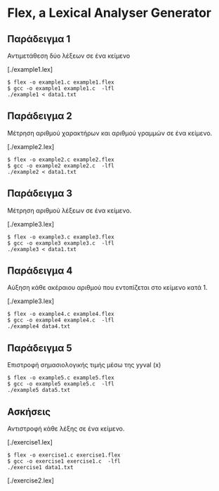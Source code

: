 # Flex, a Lexical Analyser Generator

## Παράδειγμα 1

Αντιμετάθεση δύο λέξεων σε ένα κείμενο

[./example1.lex]

    $ flex -o example1.c example1.flex
    $ gcc -o example1 example1.c  -lfl
    ./example1 < data1.txt

## Παράδειγμα 2

Μέτρηση αριθμού χαρακτήρων και αριθμού γραμμών σε ένα κείμενο.

[./example2.lex]

    $ flex -o example2.c example2.flex
    $ gcc -o example2 example2.c  -lfl
    ./example2 < data1.txt

## Παράδειγμα 3

Μέτρηση αριθμού λέξεων σε ένα κείμενο.

[./example3.lex]

    $ flex -o example3.c example3.flex
    $ gcc -o example3 example3.c  -lfl
    ./example3 < data1.txt

## Παράδειγμα 4

Αύξηση κάθε ακέραιου αριθμού που εντοπίζεται στο κείμενο κατά 1.

[./example3.lex]

    $ flex -o example4.c example4.flex
    $ gcc -o example4 example4.c  -lfl
    ./example4 data4.txt

## Παράδειγμα 5

Επιστροφή σημασιολογικής τιμής μέσω της yyval  (x)

    $ flex -o example5.c example5.flex
    $ gcc -o example5 example5.c  -lfl
    ./example5 data5.txt

## Ασκήσεις

Αντιστροφή κάθε λέξης σε ένα κείμενο.

[./exercise1.lex]

    $ flex -o exercise1.c exercise1.flex
    $ gcc -o exercise1 exercise1.c  -lfl
    ./exercise1 data1.txt



[./exercise2.lex]

